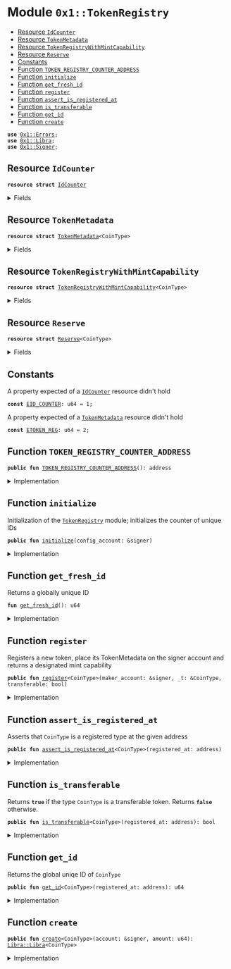 
<a name="0x1_TokenRegistry"></a>

# Module `0x1::TokenRegistry`



-  [Resource `IdCounter`](#0x1_TokenRegistry_IdCounter)
-  [Resource `TokenMetadata`](#0x1_TokenRegistry_TokenMetadata)
-  [Resource `TokenRegistryWithMintCapability`](#0x1_TokenRegistry_TokenRegistryWithMintCapability)
-  [Resource `Reserve`](#0x1_TokenRegistry_Reserve)
-  [Constants](#@Constants_0)
-  [Function `TOKEN_REGISTRY_COUNTER_ADDRESS`](#0x1_TokenRegistry_TOKEN_REGISTRY_COUNTER_ADDRESS)
-  [Function `initialize`](#0x1_TokenRegistry_initialize)
-  [Function `get_fresh_id`](#0x1_TokenRegistry_get_fresh_id)
-  [Function `register`](#0x1_TokenRegistry_register)
-  [Function `assert_is_registered_at`](#0x1_TokenRegistry_assert_is_registered_at)
-  [Function `is_transferable`](#0x1_TokenRegistry_is_transferable)
-  [Function `get_id`](#0x1_TokenRegistry_get_id)
-  [Function `create`](#0x1_TokenRegistry_create)


<pre><code><b>use</b> <a href="Errors.md#0x1_Errors">0x1::Errors</a>;
<b>use</b> <a href="Libra.md#0x1_Libra">0x1::Libra</a>;
<b>use</b> <a href="Signer.md#0x1_Signer">0x1::Signer</a>;
</code></pre>



<a name="0x1_TokenRegistry_IdCounter"></a>

## Resource `IdCounter`



<pre><code><b>resource</b> <b>struct</b> <a href="TokenRegistry.md#0x1_TokenRegistry_IdCounter">IdCounter</a>
</code></pre>



<details>
<summary>Fields</summary>


<dl>
<dt>
<code>count: u64</code>
</dt>
<dd>

</dd>
</dl>


</details>

<a name="0x1_TokenRegistry_TokenMetadata"></a>

## Resource `TokenMetadata`



<pre><code><b>resource</b> <b>struct</b> <a href="TokenRegistry.md#0x1_TokenRegistry_TokenMetadata">TokenMetadata</a>&lt;CoinType&gt;
</code></pre>



<details>
<summary>Fields</summary>


<dl>
<dt>
<code>id: u64</code>
</dt>
<dd>

</dd>
<dt>
<code>transferable: bool</code>
</dt>
<dd>

</dd>
</dl>


</details>

<a name="0x1_TokenRegistry_TokenRegistryWithMintCapability"></a>

## Resource `TokenRegistryWithMintCapability`



<pre><code><b>resource</b> <b>struct</b> <a href="TokenRegistry.md#0x1_TokenRegistry_TokenRegistryWithMintCapability">TokenRegistryWithMintCapability</a>&lt;CoinType&gt;
</code></pre>



<details>
<summary>Fields</summary>


<dl>
<dt>
<code>maker_account: address</code>
</dt>
<dd>

</dd>
</dl>


</details>

<a name="0x1_TokenRegistry_Reserve"></a>

## Resource `Reserve`



<pre><code><b>resource</b> <b>struct</b> <a href="TokenRegistry.md#0x1_TokenRegistry_Reserve">Reserve</a>&lt;CoinType&gt;
</code></pre>



<details>
<summary>Fields</summary>


<dl>
<dt>
<code>mint_cap: <a href="Libra.md#0x1_Libra_MintCapability">Libra::MintCapability</a>&lt;CoinType&gt;</code>
</dt>
<dd>

</dd>
<dt>
<code>burn_cap: <a href="Libra.md#0x1_Libra_BurnCapability">Libra::BurnCapability</a>&lt;CoinType&gt;</code>
</dt>
<dd>

</dd>
</dl>


</details>

<a name="@Constants_0"></a>

## Constants


<a name="0x1_TokenRegistry_EID_COUNTER"></a>

A property expected of a <code><a href="TokenRegistry.md#0x1_TokenRegistry_IdCounter">IdCounter</a></code> resource didn't hold


<pre><code><b>const</b> <a href="TokenRegistry.md#0x1_TokenRegistry_EID_COUNTER">EID_COUNTER</a>: u64 = 1;
</code></pre>



<a name="0x1_TokenRegistry_ETOKEN_REG"></a>

A property expected of a <code><a href="TokenRegistry.md#0x1_TokenRegistry_TokenMetadata">TokenMetadata</a></code> resource didn't hold


<pre><code><b>const</b> <a href="TokenRegistry.md#0x1_TokenRegistry_ETOKEN_REG">ETOKEN_REG</a>: u64 = 2;
</code></pre>



<a name="0x1_TokenRegistry_TOKEN_REGISTRY_COUNTER_ADDRESS"></a>

## Function `TOKEN_REGISTRY_COUNTER_ADDRESS`



<pre><code><b>public</b> <b>fun</b> <a href="TokenRegistry.md#0x1_TokenRegistry_TOKEN_REGISTRY_COUNTER_ADDRESS">TOKEN_REGISTRY_COUNTER_ADDRESS</a>(): address
</code></pre>



<details>
<summary>Implementation</summary>


<pre><code><b>public</b> <b>fun</b> <a href="TokenRegistry.md#0x1_TokenRegistry_TOKEN_REGISTRY_COUNTER_ADDRESS">TOKEN_REGISTRY_COUNTER_ADDRESS</a>(): address {
    0xA550C18
}
</code></pre>



</details>

<a name="0x1_TokenRegistry_initialize"></a>

## Function `initialize`

Initialization of the <code><a href="TokenRegistry.md#0x1_TokenRegistry">TokenRegistry</a></code> module; initializes
the counter of unique IDs


<pre><code><b>public</b> <b>fun</b> <a href="TokenRegistry.md#0x1_TokenRegistry_initialize">initialize</a>(config_account: &signer)
</code></pre>



<details>
<summary>Implementation</summary>


<pre><code><b>public</b> <b>fun</b> <a href="TokenRegistry.md#0x1_TokenRegistry_initialize">initialize</a>(
    config_account: &signer,
) {
    <b>assert</b>(
        !<b>exists</b>&lt;<a href="TokenRegistry.md#0x1_TokenRegistry_IdCounter">IdCounter</a>&gt;(<a href="Signer.md#0x1_Signer_address_of">Signer::address_of</a>(config_account)),
        <a href="Errors.md#0x1_Errors_already_published">Errors::already_published</a>(<a href="TokenRegistry.md#0x1_TokenRegistry_EID_COUNTER">EID_COUNTER</a>)
    );
    move_to(config_account, <a href="TokenRegistry.md#0x1_TokenRegistry_IdCounter">IdCounter</a> {count: 0});
}
</code></pre>



</details>

<a name="0x1_TokenRegistry_get_fresh_id"></a>

## Function `get_fresh_id`

Returns a globally unique ID


<pre><code><b>fun</b> <a href="TokenRegistry.md#0x1_TokenRegistry_get_fresh_id">get_fresh_id</a>(): u64
</code></pre>



<details>
<summary>Implementation</summary>


<pre><code><b>fun</b> <a href="TokenRegistry.md#0x1_TokenRegistry_get_fresh_id">get_fresh_id</a>(): u64 <b>acquires</b> <a href="TokenRegistry.md#0x1_TokenRegistry_IdCounter">IdCounter</a>{
    <b>let</b> addr = <a href="TokenRegistry.md#0x1_TokenRegistry_TOKEN_REGISTRY_COUNTER_ADDRESS">TOKEN_REGISTRY_COUNTER_ADDRESS</a>();
    <b>assert</b>(<b>exists</b>&lt;<a href="TokenRegistry.md#0x1_TokenRegistry_IdCounter">IdCounter</a>&gt;(addr), <a href="Errors.md#0x1_Errors_not_published">Errors::not_published</a>(<a href="TokenRegistry.md#0x1_TokenRegistry_EID_COUNTER">EID_COUNTER</a>));
    <b>let</b> id = borrow_global_mut&lt;<a href="TokenRegistry.md#0x1_TokenRegistry_IdCounter">IdCounter</a>&gt;(addr);
    id.count = id.count + 1;
    id.count
}
</code></pre>



</details>

<a name="0x1_TokenRegistry_register"></a>

## Function `register`

Registers a new token, place its TokenMetadata on the signer
account and returns a designated mint capability


<pre><code><b>public</b> <b>fun</b> <a href="TokenRegistry.md#0x1_TokenRegistry_register">register</a>&lt;CoinType&gt;(maker_account: &signer, _t: &CoinType, transferable: bool)
</code></pre>



<details>
<summary>Implementation</summary>


<pre><code><b>public</b> <b>fun</b> <a href="TokenRegistry.md#0x1_TokenRegistry_register">register</a>&lt;CoinType&gt;(maker_account: &signer,
                            _t: &CoinType,
                            transferable: bool,
) <b>acquires</b> <a href="TokenRegistry.md#0x1_TokenRegistry_IdCounter">IdCounter</a> {
    <b>assert</b>(!<b>exists</b>&lt;<a href="TokenRegistry.md#0x1_TokenRegistry_TokenMetadata">TokenMetadata</a>&lt;CoinType&gt;&gt;(<a href="Signer.md#0x1_Signer_address_of">Signer::address_of</a>(maker_account)), <a href="Errors.md#0x1_Errors_already_published">Errors::already_published</a>(<a href="TokenRegistry.md#0x1_TokenRegistry_ETOKEN_REG">ETOKEN_REG</a>));
    // increments unique counter under <b>global</b> registry address
    <b>let</b> unique_id = <a href="TokenRegistry.md#0x1_TokenRegistry_get_fresh_id">get_fresh_id</a>();
    move_to&lt;<a href="TokenRegistry.md#0x1_TokenRegistry_TokenMetadata">TokenMetadata</a>&lt;CoinType&gt;&gt;(
        maker_account,
        <a href="TokenRegistry.md#0x1_TokenRegistry_TokenMetadata">TokenMetadata</a> { id: unique_id, transferable}
    );
    // <b>let</b> address = <a href="Signer.md#0x1_Signer_address_of">Signer::address_of</a>(maker_account);
    <b>let</b> (mint_cap, burn_cap) = <a href="Libra.md#0x1_Libra_register_token">Libra::register_token</a>&lt;CoinType&gt;(maker_account);
    move_to(maker_account, <a href="TokenRegistry.md#0x1_TokenRegistry_Reserve">Reserve</a>&lt;CoinType&gt; { mint_cap, burn_cap});
}
</code></pre>



</details>

<a name="0x1_TokenRegistry_assert_is_registered_at"></a>

## Function `assert_is_registered_at`

Asserts that <code>CoinType</code> is a registered type at the given address


<pre><code><b>public</b> <b>fun</b> <a href="TokenRegistry.md#0x1_TokenRegistry_assert_is_registered_at">assert_is_registered_at</a>&lt;CoinType&gt;(registered_at: address)
</code></pre>



<details>
<summary>Implementation</summary>


<pre><code><b>public</b> <b>fun</b> <a href="TokenRegistry.md#0x1_TokenRegistry_assert_is_registered_at">assert_is_registered_at</a>&lt;CoinType&gt; (registered_at: address){
    <b>assert</b>(<b>exists</b>&lt;<a href="TokenRegistry.md#0x1_TokenRegistry_TokenMetadata">TokenMetadata</a>&lt;CoinType&gt;&gt;(registered_at), <a href="Errors.md#0x1_Errors_not_published">Errors::not_published</a>(<a href="TokenRegistry.md#0x1_TokenRegistry_ETOKEN_REG">ETOKEN_REG</a>));
}
</code></pre>



</details>

<a name="0x1_TokenRegistry_is_transferable"></a>

## Function `is_transferable`

Returns <code><b>true</b></code> if the type <code>CoinType</code> is a transferable token.
Returns <code><b>false</b></code> otherwise.


<pre><code><b>public</b> <b>fun</b> <a href="TokenRegistry.md#0x1_TokenRegistry_is_transferable">is_transferable</a>&lt;CoinType&gt;(registered_at: address): bool
</code></pre>



<details>
<summary>Implementation</summary>


<pre><code><b>public</b> <b>fun</b> <a href="TokenRegistry.md#0x1_TokenRegistry_is_transferable">is_transferable</a>&lt;CoinType&gt;(registered_at: address): bool <b>acquires</b> <a href="TokenRegistry.md#0x1_TokenRegistry_TokenMetadata">TokenMetadata</a>{
    <a href="TokenRegistry.md#0x1_TokenRegistry_assert_is_registered_at">assert_is_registered_at</a>&lt;CoinType&gt;(registered_at);
    <b>let</b> metadata = borrow_global&lt;<a href="TokenRegistry.md#0x1_TokenRegistry_TokenMetadata">TokenMetadata</a>&lt;CoinType&gt;&gt;(registered_at);
    metadata.transferable
}
</code></pre>



</details>

<a name="0x1_TokenRegistry_get_id"></a>

## Function `get_id`

Returns the global uniqe ID of <code>CoinType</code>


<pre><code><b>public</b> <b>fun</b> <a href="TokenRegistry.md#0x1_TokenRegistry_get_id">get_id</a>&lt;CoinType&gt;(registered_at: address): u64
</code></pre>



<details>
<summary>Implementation</summary>


<pre><code><b>public</b> <b>fun</b> <a href="TokenRegistry.md#0x1_TokenRegistry_get_id">get_id</a>&lt;CoinType&gt;(registered_at: address): u64 <b>acquires</b> <a href="TokenRegistry.md#0x1_TokenRegistry_TokenMetadata">TokenMetadata</a>{
    <a href="TokenRegistry.md#0x1_TokenRegistry_assert_is_registered_at">assert_is_registered_at</a>&lt;CoinType&gt;(registered_at);
    <b>let</b> metadata = borrow_global&lt;<a href="TokenRegistry.md#0x1_TokenRegistry_TokenMetadata">TokenMetadata</a>&lt;CoinType&gt;&gt;(registered_at);
    metadata.id
}
</code></pre>



</details>

<a name="0x1_TokenRegistry_create"></a>

## Function `create`



<pre><code><b>public</b> <b>fun</b> <a href="TokenRegistry.md#0x1_TokenRegistry_create">create</a>&lt;CoinType&gt;(account: &signer, amount: u64): <a href="Libra.md#0x1_Libra_Libra">Libra::Libra</a>&lt;CoinType&gt;
</code></pre>



<details>
<summary>Implementation</summary>


<pre><code><b>public</b> <b>fun</b> <a href="TokenRegistry.md#0x1_TokenRegistry_create">create</a>&lt;CoinType&gt;(account: &signer, amount: u64): <a href="Libra.md#0x1_Libra">Libra</a>&lt;CoinType&gt; <b>acquires</b> <a href="TokenRegistry.md#0x1_TokenRegistry_Reserve">Reserve</a>{
    <b>assert</b>(amount &gt; 0, <a href="Errors.md#0x1_Errors_invalid_argument">Errors::invalid_argument</a>(0));
    <b>let</b> addr = <a href="Signer.md#0x1_Signer_address_of">Signer::address_of</a>(account);
    <b>let</b> reserve = borrow_global_mut&lt;<a href="TokenRegistry.md#0x1_TokenRegistry_Reserve">Reserve</a>&lt;CoinType&gt;&gt;(addr);
    <a href="Libra.md#0x1_Libra_mint_with_capability">Libra::mint_with_capability</a>&lt;CoinType&gt;(amount, &reserve.mint_cap)
}
</code></pre>



</details>


[//]: # ("File containing references which can be used from documentation")
[ACCESS_CONTROL]: https://github.com/libra/lip/blob/master/lips/lip-2.md
[ROLE]: https://github.com/libra/lip/blob/master/lips/lip-2.md#roles
[PERMISSION]: https://github.com/libra/lip/blob/master/lips/lip-2.md#permissions
